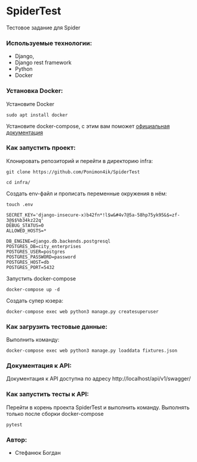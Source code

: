 # SpiderTest
Тестовое задание для Spider


### Используемые технологии:

+ Django,
+ Django rest framework
+ Python
+ Docker

### Установка Docker:

Установите Docker
```
sudo apt install docker
```

Установите docker-compose, с этим вам поможет [официальная документация](https://docs.docker.com/compose/install/)

### Как запустить проект:

Клонировать репозиторий и перейти в директорию infra:
```
git clone https://github.com/Ponimon4ik/SpiderTest
```
```
cd infra/
```

Cоздать env-файл и прописать переменные окружения в нём:
```
touch .env
```
```
SECRET_KEY='django-insecure-x)b42fn*!l$w&#4v7@5a-58hp75yk95&$=zf-3@$$%b34kz22q'
DEBUG_STATUS=0
ALLOWED_HOSTS=*

DB_ENGINE=django.db.backends.postgresql
POSTGRES_DB=city_enterprises
POSTGRES_USER=postgres
POSTGRES_PASSWORD=password
POSTGRES_HOST=db
POSTGRES_PORT=5432
```

Запустить docker-compose
```
docker-compose up -d
```

Создать супер юзера:
```
docker-compose exec web python3 manage.py createsuperuser
```


### Как загрузить тестовые данные:

Выполнить команду:
```
docker-compose exec web python3 manage.py loaddata fixtures.json
```

### Документация к API:

Документация к API доступна по адресу http://localhost/api/v1/swagger/

### Как запустить тесты к API:

Перейти в корень проекта SpiderTest и выполнить команду.
Выполнять только после сборки docker-compose
```
pytest
```


### Автор:

+ Стефанюк Богдан